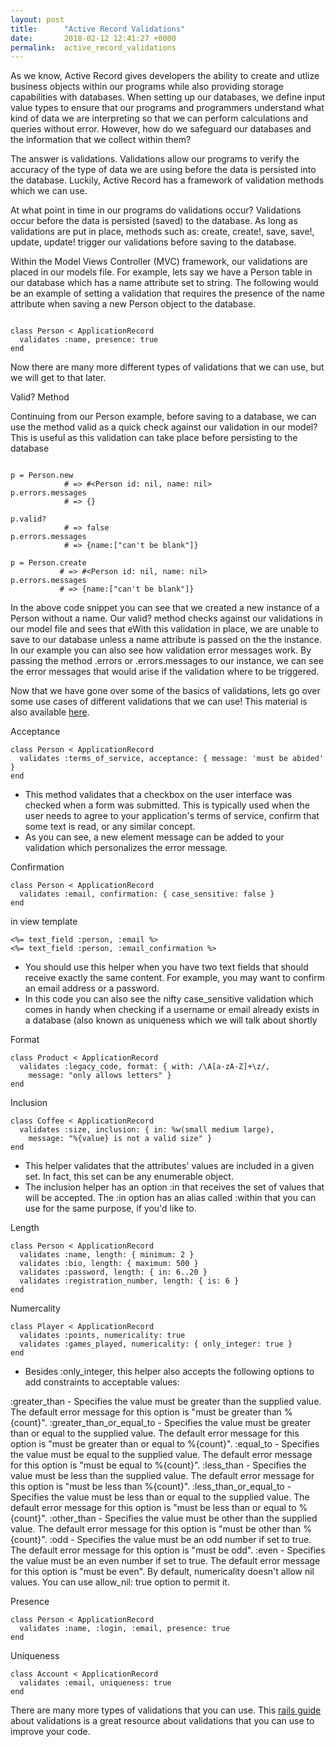 ```yaml
---
layout: post
title:      "Active Record Validations"
date:       2018-02-12 12:41:27 +0000
permalink:  active_record_validations
---
```



As we know, Active Record gives developers the ability to create and utlize business objects within our programs while also providing storage capabilities with databases.  When setting up our databases, we define input value types to ensure that our programs and programmers understand what kind of data we are interpreting so that we can perform calculations and queries without error.  However, how do we safeguard our databases and the information that we collect within them?

The answer is validations.  Validations allow our programs to verify the accuracy of the type of data we are using before the data is persisted into the database.  Luckily, Active Record has a framework of validation methods which we can use.  

At what point in time in our programs do validations occur?  Validations occur before the data is persisted (saved) to the database.  As long as validations are put in place, methods such as: create, create!, save, save!, update, update! trigger our validations before saving to the database.

Within the Model Views Controller (MVC) framework, our validations are placed in our models file.  For example, lets say we have a Person table in our database which has a name attribute set to string.  The following would be an example of setting a validation that requires the presence of the name attribute when saving a new Person object to the database.

```

class Person < ApplicationRecord
  validates :name, presence: true
end

```

Now there are many more different types of validations that we can use, but we will get to that later. 


Valid? Method

Continuing from our Person example, before saving to a database, we can use the method valid as a quick check against our validation in our model? This is useful as this validation can take place before persisting to the database

```

p = Person.new
            # => #<Person id: nil, name: nil>
p.errors.messages
            # => {}

p.valid?
            # => false
p.errors.messages
            # => {name:["can't be blank"]}
						
p = Person.create
           # => #<Person id: nil, name: nil>
p.errors.messages
           # => {name:["can't be blank"]}
```

In the above code snippet you can see that we created a new instance of a Person without a name. Our valid? method checks against our validations in our model file and sees that eWith this validation in place, we are unable to save to our database unless a name attribute is passed on the the instance.   In our example you can also see how validation error messages work.  By passing the method .errors or .errors.messages to our instance, we can see the error messages that would arise if the validation where to be triggered.

Now that we have gone over some of the basics of validations, lets go over some use cases of different validations that we can use!  This material is also available [here](http://http://guides.rubyonrails.org/active_record_validations.html).


Acceptance
```
class Person < ApplicationRecord
  validates :terms_of_service, acceptance: { message: 'must be abided' }
end
```
* This method validates that a checkbox on the user interface was checked when a form was submitted. This is typically used when the user needs to agree to your application's terms of service, confirm that some text is read, or any similar concept.
* As you can see, a new element message can be added to your validation which personalizes the error message. 

Confirmation
```
class Person < ApplicationRecord
  validates :email, confirmation: { case_sensitive: false }
end
```
in view template 

```
<%= text_field :person, :email %>
<%= text_field :person, :email_confirmation %>
```
* You should use this helper when you have two text fields that should receive exactly the same content. For example, you may want to confirm an email address or a password. 
* In this code you can also see the nifty case_sensitive validation which comes in handy when checking if a username or email already exists in a database (also known as uniqueness which we will talk about shortly

Format
```
class Product < ApplicationRecord
  validates :legacy_code, format: { with: /\A[a-zA-Z]+\z/,
    message: "only allows letters" }
end
```

Inclusion
```
class Coffee < ApplicationRecord
  validates :size, inclusion: { in: %w(small medium large),
    message: "%{value} is not a valid size" }
end
```
* This helper validates that the attributes' values are included in a given set. In fact, this set can be any enumerable object.
* The inclusion helper has an option :in that receives the set of values that will be accepted. The :in option has an alias called :within that you can use for the same purpose, if you'd like to.

Length
```
class Person < ApplicationRecord
  validates :name, length: { minimum: 2 }
  validates :bio, length: { maximum: 500 }
  validates :password, length: { in: 6..20 }
  validates :registration_number, length: { is: 6 }
end
```

Numercality
```
class Player < ApplicationRecord
  validates :points, numericality: true
  validates :games_played, numericality: { only_integer: true }
end
```
* Besides :only_integer, this helper also accepts the following options to add constraints to acceptable values:

:greater_than - Specifies the value must be greater than the supplied value. The default error message for this option is "must be greater than %{count}".
:greater_than_or_equal_to - Specifies the value must be greater than or equal to the supplied value. The default error message for this option is "must be greater than or equal to %{count}".
:equal_to - Specifies the value must be equal to the supplied value. The default error message for this option is "must be equal to %{count}".
:less_than - Specifies the value must be less than the supplied value. The default error message for this option is "must be less than %{count}".
:less_than_or_equal_to - Specifies the value must be less than or equal to the supplied value. The default error message for this option is "must be less than or equal to %{count}".
:other_than - Specifies the value must be other than the supplied value. The default error message for this option is "must be other than %{count}".
:odd - Specifies the value must be an odd number if set to true. The default error message for this option is "must be odd".
:even - Specifies the value must be an even number if set to true. The default error message for this option is "must be even".
By default, numericality doesn't allow nil values. You can use allow_nil: true option to permit it.


Presence
```
class Person < ApplicationRecord
  validates :name, :login, :email, presence: true
end

```

Uniqueness
```
class Account < ApplicationRecord
  validates :email, uniqueness: true
end
```



There are many more types of validations that you can use. This  [rails guide](http://http://guides.rubyonrails.org/active_record_validations.html) about validations is a great resource about validations that you can use to improve your code.




